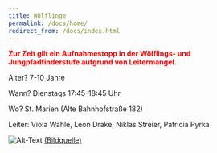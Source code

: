 ```yaml
---
title: Wölflinge
permalink: /docs/home/
redirect_from: /docs/index.html
---
```


<span style="color:red">**Zur Zeit gilt ein Aufnahmestopp in der Wölflings- und Jungpfadfinderstufe aufgrund von Leitermangel.**</span>

Alter?  7-10 Jahre

Wann?  Dienstags 17:45-18:45 Uhr

Wo?  St. Marien (Alte Bahnhofstraße 182)

Leiter: Viola Wahle, Leon Drake, Niklas Streier, Patricia Pyrka

![Alt-Text](/assets/img/woelflinge_logo.jpg)
<a href="https://dpsg.de/de/vorlagen">(Bildquelle)</a>
